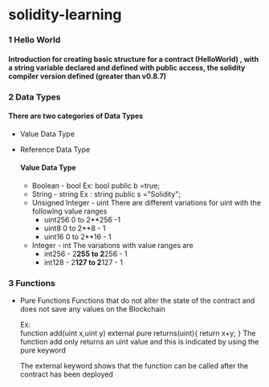 # solidity-learning

### 1 Hello World

#### Introduction for creating basic structure for a contract (HelloWorld) , with a string variable declared and defined with public access, the solidity compiler version defined (greater than v0.8.7)

### 2 Data Types

#### There are two categories of Data Types

- Value Data Type
- Reference Data Type

  #### Value Data Type

  - Boolean - bool
    Ex: bool public b =true;
  - String - string
    Ex : string public s ="Solidity";
  - Unsigned Integer - uint
    There are different variations for uint with the following value ranges
    - uint256 0 to 2\*\*256 -1
    - uint8 0 to 2\*\*8 - 1
    - uint16 0 to 2\*\*16 - 1
  - Integer - int
    The variations with value ranges are
    - int256 - 2**255 to 2**256 - 1
    - int128 - 2**127 to 2**127 - 1

### 3 Functions

- Pure Functions
  Functions that do not alter the state of the contract and does not save any values on the Blockchain

  Ex:  
   function add(uint x,uint y) external pure returns(uint){
  return x+y;
  }
  The function add only returns an uint value and this is indicated by using the pure keyword

  The external keyword shows that the function can be called after the contract has been deployed
